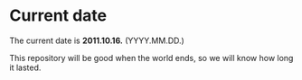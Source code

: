 # Current date

The current date is **2011.10.16.** (YYYY.MM.DD.)

This repository will be good when the world ends, so we will know how long it lasted.